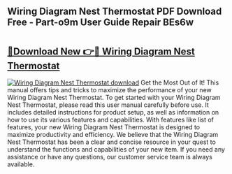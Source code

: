 ## Wiring Diagram Nest Thermostat PDF Download Free - Part-o9m User Guide Repair BEs6w

# <h2><a href="http://dfid8nn.blite.top/?on=Wiring+Diagram+Nest+Thermostat">🔗Download New 👉🔴 Wiring Diagram Nest Thermostat</a></h2>

[![Wiring Diagram Nest Thermostat download](https://i.imgur.com/lujVjoI.png)](http://dfid8nn.blite.top/?on=Wiring+Diagram+Nest+Thermostat)
Get the Most Out of It! This manual offers tips and tricks to maximize the performance of your new Wiring Diagram Nest Thermostat. To get started with your Wiring Diagram Nest Thermostat, please read this user manual carefully before use. It includes detailed instructions for product setup, as well as information on how to use its various features and capabilities. With features like list of features, your new Wiring Diagram Nest Thermostat is designed to maximize productivity and efficiency. We believe that the Wiring Diagram Nest Thermostat has been a clear and concise resource in your quest to understand the functions and capabilities of your new item. If you need any assistance or have any questions, our customer service team is always available.
